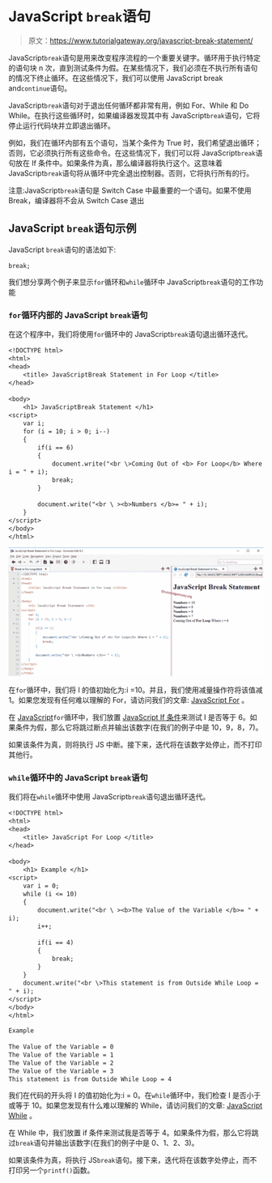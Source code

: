 # JavaScript `break`语句

> 原文：<https://www.tutorialgateway.org/javascript-break-statement/>

JavaScript`break`语句是用来改变程序流程的一个重要关键字。循环用于执行特定的语句块 n 次，直到测试条件为假。在某些情况下，我们必须在不执行所有语句的情况下终止循环。在这些情况下，我们可以使用 JavaScript break and`continue`语句。

JavaScript`break`语句对于退出任何循环都非常有用，例如 For、While 和 Do While。在执行这些循环时，如果编译器发现其中有 JavaScript`break`语句，它将停止运行代码块并立即退出循环。

例如，我们在循环内部有五个语句，当某个条件为 True 时，我们希望退出循环；否则，它必须执行所有这些命令。在这些情况下，我们可以将 JavaScript`break`语句放在 If 条件中。如果条件为真，那么编译器将执行这个。这意味着 JavaScript`break`语句将从循环中完全退出控制器。否则，它将执行所有的行。

注意:JavaScript`break`语句是 Switch Case 中最重要的一个语句。如果不使用 Break，编译器将不会从 Switch Case 退出

## JavaScript `break`语句示例

JavaScript `break`语句的语法如下:

```
break;
```

我们想分享两个例子来显示`for`循环和`while`循环中 JavaScript`break`语句的工作功能

### `for`循环内部的 JavaScript `break`语句

在这个程序中，我们将使用`for`循环中的 JavaScript`break`语句退出循环迭代。

```
<!DOCTYPE html>
<html>
<head>
    <title> JavaScriptBreak Statement in For Loop </title>
</head>

<body>
    <h1> JavaScriptBreak Statement </h1>
<script>
    var i;
    for (i = 10; i > 0; i--)
    {
        if(i == 6)
        {
            document.write("<br \>Coming Out of <b> For Loop</b> Where i = " + i);
            break;
        }

        document.write("<br \ ><b>Numbers </b>= " + i); 
    } 
</script>
</body>
</html>
```

![JavaScript Break Statement 1](img/e3d7ce44d832674a9113dd49821292c3.png)

在`for`循环中，我们将 I 的值初始化为:i =10。并且，我们使用减量操作符将该值减 1。如果您发现有任何难以理解的 For，请访问我们的文章: [JavaScript For](https://www.tutorialgateway.org/javascript-for-loop/ "For Loop in C") 。

在 [JavaScript](https://www.tutorialgateway.org/javascript/)`for`循环中，我们放置 [JavaScript If 条件](https://www.tutorialgateway.org/javascript-if-statement/ "If Statement in C")来测试 I 是否等于 6。如果条件为假，那么它将跳过断点并输出该数字(在我们的例子中是 10，9，8，7)。

如果该条件为真，则将执行 JS 中断。接下来，迭代将在该数字处停止，而不打印其他行。

### `while`循环中的 JavaScript `break`语句

我们将在`while`循环中使用 JavaScript`break`语句退出循环迭代。

```
<!DOCTYPE html>
<html>
<head>
    <title> JavaScript For Loop </title>
</head>

<body>
    <h1> Example </h1>
<script>
    var i = 0;
    while (i <= 10)
    {
        document.write("<br \ ><b>The Value of the Variable </b>= " + i);
        i++;

        if(i == 4)
        {
            break;
        }
    }
    document.write("<br \>This statement is from Outside While Loop = " + i);
</script>
</body>
</html>
```

```
Example

The Value of the Variable = 0
The Value of the Variable = 1
The Value of the Variable = 2
The Value of the Variable = 3
This statement is from Outside While Loop = 4
```

我们在代码的开头将 I 的值初始化为:i = 0。在`while`循环中，我们检查 I 是否小于或等于 10。如果您发现有什么难以理解的 While，请访问我们的文章: [JavaScript While](https://www.tutorialgateway.org/javascript-while-loop/ "While Loop in C") 。

在 While 中，我们放置 if 条件来测试我是否等于 4。如果条件为假，那么它将跳过`break`语句并输出该数字(在我们的例子中是 0、1、2、3)。

如果该条件为真，将执行 JS`break`语句。接下来，迭代将在该数字处停止，而不打印另一个`printf()`函数。